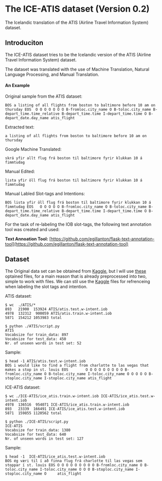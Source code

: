 # The ICE-ATIS dataset (Version 0.2)

The Icelandic translation of the ATIS (Airline Travel Information System) dataset.


## Introduciton
The ICE-ATIS dataset tries to be the Icelandic version of the ATIS (Airline Travel Information System) dataset.

The dataset was translated with the use of Machine Translation, Natural Language Processing, and Manual Translation.



#### An Example

Original sample from the ATIS dataset:
```
BOS a listing of all flights from boston to baltimore before 10 am on thursday EOS	O O O O O O O B-fromloc.city_name O B-toloc.city_name B-depart_time.time_relative B-depart_time.time I-depart_time.time O B-depart_date.day_name atis_flight
```

Extracted text:
```
a listing of all flights from boston to baltimore before 10 am on thursday
```

Google Machine Translated:
```
skrá yfir allt flug frá boston til baltimore fyrir klukkan 10 á fimmtudag 
```

Manual Edited:
```
lista yfir öll flug frá boston til baltimore fyrir klukkan 10 á fimmtudag 
```

Manual Labled Slot-tags and Intentions:
```
BOS lista yfir öll flug frá boston til baltimore fyrir klukkan 10 á fimmtudag EOS	O O O O O B-fromloc.city_name O B-toloc.city_name B-depart_time.time_relative B-depart_time.time I-depart_time.time O B-depart_date.day_name atis_flight
```

For the task of re-labeling the IOB slot-tags, the following text annotation tool was created and used:

**Text Annoation Tool:** [https://github.com/egillanton/flask-text-annotation-tool](https://github.com/egillanton/flask-text-annotation-tool)



## Dataset
The Original data set can be obtained from  [Kaggle](https://www.kaggle.com/siddhadev/atis-dataset-from-ms-cntk), but I will use [these](https://github.com/mohammedterry/slots_intents/tree/d5883be0e9bc477ff2b3976e4ede7f29ad183805/data) optained files, for a main reason that is already preprocessed into two, simple to work with files. We can stil use the [Kaggle](https://www.kaggle.com/siddhadev/atis-dataset-from-ms-cntk) files for refrenceing  when labeling the slot tags and intention. 


ATIS dataset:
```console
$ wc  ./ATIS/*
893   21900  153924 ATIS/atis.test.w-intent.iob
4978  132312  900059 ATIS/atis.train.w-intent.iob
5871  154212 1053983 total
```

```console
$ python ./ATIS/script.py
ATIS
Vocabsize for train_data: 897
Vocabsize for test_data: 450
Nr. of unseen words in test set: 52
```
Sample:
```
$ head -1 ATIS/atis.test.w-intent.iob 
BOS i would like to find a flight from charlotte to las vegas that makes a stop in st. louis EOS        O O O O O O O O O B-fromloc.city_name O B-toloc.city_name I-toloc.city_name O O O O O B-stoploc.city_name I-stoploc.city_name atis_flight
```

ICE-ATIS dataset:
```console
$ wc ./ICE-ATIS/ice_atis.train.w-intent.iob ICE-ATIS/ice_atis.test.w-intent.iob
4978  136516  954071 ICE-ATIS/ice_atis.train.w-intent.iob
893   23339  166491 ICE-ATIS/ice_atis.test.w-intent.iob
5871  159855 1120562 total
```

```console
$ python ./ICE-ATIS/script.py
ICE-ATIS
Vocabsize for train_data: 1380
Vocabsize for test_data: 640
Nr. of unseen words in test set: 127
```

Sample:
```console
$ head -1  ICE-ATIS/ice_atis.test.w-intent.iob
BOS ég væri til í að finna flug frá charlotte til las vegas sem stoppar í st. louis EOS O O O O O O O O O B-fromloc.city_name O B-toloc.city_name I-toloc.city_name O O O B-stoploc.city_name I-stoploc.city_name O     atis_flight
```
